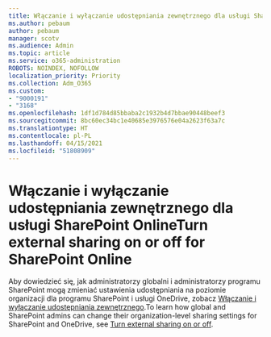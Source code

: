 ```yaml
---
title: Włączanie i wyłączanie udostępniania zewnętrznego dla usługi SharePoint Online
ms.author: pebaum
author: pebaum
manager: scotv
ms.audience: Admin
ms.topic: article
ms.service: o365-administration
ROBOTS: NOINDEX, NOFOLLOW
localization_priority: Priority
ms.collection: Adm_O365
ms.custom:
- "9000191"
- "3168"
ms.openlocfilehash: 1df1d784d85bbaba2c1932b4d7bbae90448beef3
ms.sourcegitcommit: 8bc60ec34bc1e40685e3976576e04a2623f63a7c
ms.translationtype: HT
ms.contentlocale: pl-PL
ms.lasthandoff: 04/15/2021
ms.locfileid: "51808909"
---
```

# <a name="turn-external-sharing-on-or-off-for-sharepoint-online"></a><span data-ttu-id="7ad57-102">Włączanie i wyłączanie udostępniania zewnętrznego dla usługi SharePoint Online</span><span class="sxs-lookup"><span data-stu-id="7ad57-102">Turn external sharing on or off for SharePoint Online</span></span>

<span data-ttu-id="7ad57-103">Aby dowiedzieć się, jak administratorzy globalni i administratorzy programu SharePoint mogą zmieniać ustawienia udostępniania na poziomie organizacji dla programu SharePoint i usługi OneDrive, zobacz [Włączanie i wyłączanie udostępniania zewnętrznego](https://docs.microsoft.com/sharepoint/turn-external-sharing-on-or-off).</span><span class="sxs-lookup"><span data-stu-id="7ad57-103">To learn how global and SharePoint admins can change their organization-level sharing settings for SharePoint and OneDrive, see  [Turn external sharing on or off](https://docs.microsoft.com/sharepoint/turn-external-sharing-on-or-off).</span></span>
